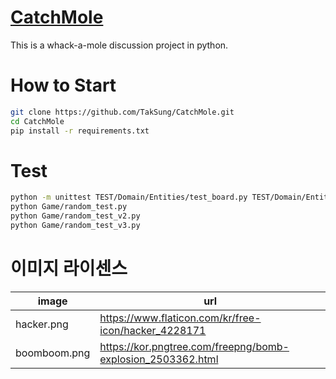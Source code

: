 # [CatchMole](https://github.com/TakSung/CatchMole)
This is a whack-a-mole discussion project in python.

# How to Start

```bash
git clone https://github.com/TakSung/CatchMole.git
cd CatchMole
pip install -r requirements.txt
```

# Test
```bash
python -m unittest TEST/Domain/Entities/test_board.py TEST/Domain/Entities/test_mole.py TEST/Application/GameManage/test_player_action_set.py
python Game/random_test.py
python Game/random_test_v2.py
python Game/random_test_v3.py
```

# 이미지 라이센스
| image | url |
|---|---|
| hacker.png | https://www.flaticon.com/kr/free-icon/hacker_4228171 |
| boomboom.png | https://kor.pngtree.com/freepng/bomb-explosion_2503362.html |